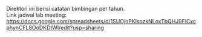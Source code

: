 Direktori ini berisi catatan bimbingan per tahun.  
Link jadwal lab meeting: https://docs.google.com/spreadsheets/d/1SUOjnPKlsozkNLoxTbQHJ9FiCxcphynCFL8OoDKDtWI/edit?usp=sharing
